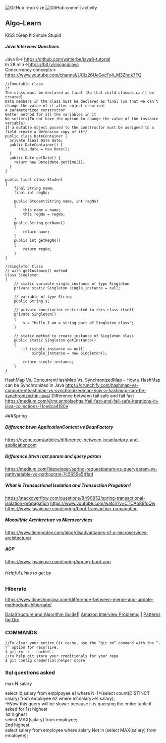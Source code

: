 ![GitHub repo size](https://img.shields.io/github/repo-size/myvinb/Algo-Learn?style=plastic)  ![GitHub commit activity](https://img.shields.io/github/commit-activity/m/myvinb/Algo-Learn?style=plastic)


## Algo-Learn
KISS :Keep It Simple Stupid

##### Java Interview Questions
Java 8-> https://github.com/winterbe/java8-tutorial           
In 28 min->https://bit.ly/micgogijava          
Concurrency concepts-> https://www.youtube.com/channel/UCiz26UeGvcTy4_M3Zhgk7FQ
```
//Immutable class 
/*
The class must be declared as final (So that child classes can’t be created)
Data members in the class must be declared as final (So that we can’t change the value of it after object creation)
A parameterized constructor
Getter method for all the variables in it
No setters(To not have the option to change the value of the instance variable) 
If a mutable object passed to the constructor must be assigned to a field create a defensive copy of it*/
public class DateContainer {
  private final Date date;
  public DateContainer() {
      this.date = new Date();
  }
  public Date getDate() {
    return new Date(date.getTime());
  }
}

public final class Student 
{ 
    final String name; 
    final int regNo; 
  
    public Student(String name, int regNo) 
    { 
        this.name = name; 
        this.regNo = regNo; 
    } 
    public String getName() 
    { 
        return name; 
    } 
    public int getRegNo() 
    { 
        return regNo; 
    } 
} 
```
```
//SingleTon Class
// with getInstance() method 
class Singleton 
{ 
    // static variable single_instance of type Singleton 
    private static Singleton single_instance = null; 
  
    // variable of type String 
    public String s; 
  
    // private constructor restricted to this class itself 
    private Singleton() 
    { 
        s = "Hello I am a string part of Singleton class"; 
    } 
  
    // static method to create instance of Singleton class 
    public static Singleton getInstance() 
    { 
        if (single_instance == null) 
            single_instance = new Singleton(); 
  
        return single_instance; 
    } 
} 
```
HashMap Vs. ConcurrentHashMap Vs. SynchronizedMap – How a HashMap can be Synchronized in Java
https://crunchify.com/hashmap-vs-concurrenthashmap-vs-synchronizedmap-how-a-hashmap-can-be-synchronized-in-java/
Difference between fail safe and fail fast
https://medium.com/@mr.anmolsehgal/fail-fast-and-fail-safe-iterations-in-java-collections-11ce8ca4180e


###Spring
##### Differenc btwn ApplicationContext vs BeanFactory
https://dzone.com/articles/difference-between-beanfactory-and-applicationcont
##### Difference btwn rqst param and query param
https://medium.com/1developer/spring-requestparam-vs-queryparam-vs-pathvariable-vs-pathparam-7c5655e541ad        
##### What is Transactional Isolation and Transaction Progation? 
https://stackoverflow.com/questions/8490852/spring-transactional-isolation-propagation
https://www.youtube.com/watch?v=CTCAo89fcQw      
https://www.javainuse.com/spring/boot-transaction-propagation
##### Monolithic Architecture vs Microservices
https://www.tiempodev.com/blog/disadvantages-of-a-microservices-architecture/   
##### AOP             
https://www.javainuse.com/spring/spring-boot-aop
###### Helpful Links to get by 

### Hiberate
https://www.dineshonjava.com/difference-between-merge-and-update-methods-in-hibernate/


[DataStructure and Algorithm Guide](https://leetcode.com/discuss/general-discussion/494279/comprehensive-data-structure-and-algorithm-study-guide)||
[Amazon Interview Problems:](https://leetcode.com/discuss/interview-question/481968/Amazon-Interview-Problems-List-(Updated)/430085)|| [Patterns for Dp:](https://leetcode.com/discuss/general-discussion/458695/dynamic-programming-patterns)                                  





### COMMANDS
```
//To clear your entire Git cache, use the “git rm” command with the “-r” option for recursive.
$ git rm -r --cached .
//to help git store your creditionals for your repo
$ git config credential.helper store 
```
### Sql questions asked
max N salary         

select id,salary from emplpoyee e1 where N-1=(select count(DISTINCT salary) from employee e2 where e2.salary>e1.salary);          
->Now this query will be slower because it is querying the entire table if asked for 1st highest             
1st highest                  
select MAX(salary) from employee;             
2nd highest            
select salary from employee where salary Not In (select MAX(salary) from employee);

